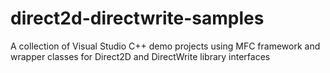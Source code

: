 # direct2d-directwrite-samples
A collection of Visual Studio C++ demo projects using MFC framework and wrapper classes for Direct2D and DirectWrite library interfaces
